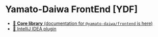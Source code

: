 # Yamato-Daiwa FrontEnd [YDF]

* [📖 **Core library** (documentation for `@yamato-daiwa/frontend` is here)](CoreLibrary/Package/README.md)
* [📖 IntelliJ IDEA plugin](IDEsPlugins/IntelliJ_IDEA/README.md)

<!-- [🛣️ Roadmap](https://yamato-daiwa.myjetbrains.com/youtrack/agiles/121-8/current) -->
